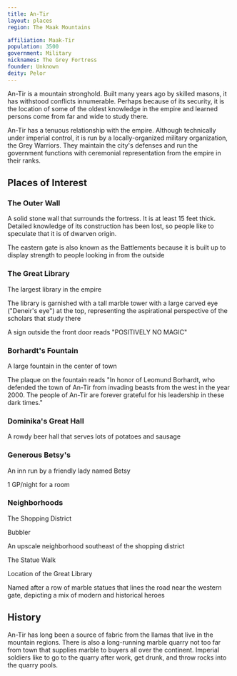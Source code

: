 ```yaml
---
title: An-Tir
layout: places
region: The Maak Mountains

affiliation: Maak-Tir
population: 3500
government: Military
nicknames: The Grey Fortress
founder: Unknown
deity: Pelor
---
```

An-Tir is a mountain stronghold. Built many years ago by skilled masons, it has withstood conflicts innumerable. Perhaps because of its security, it is the location of some of the oldest knowledge in the empire and learned persons come from far and wide to study there.

An-Tir has a tenuous relationship with the empire. Although technically under imperial control, it is run by a locally-organized military organization, the Grey Warriors. They maintain the city's defenses and run the government functions with ceremonial representation from the empire in their ranks.

## Places of Interest

### The Outer Wall

A solid stone wall that surrounds the fortress. It is at least 15 feet thick. Detailed knowledge of its construction has been lost, so people like to speculate that it is of dwarven origin.

The eastern gate is also known as the Battlements because it is built up to display strength to people looking in from the outside

### The Great Library

The largest library in the empire

The library is garnished with a tall marble tower with a large carved eye ("Deneir's eye") at the top, representing the aspirational perspective of the scholars that study there

A sign outside the front door reads "POSITIVELY NO MAGIC"

### Borhardt's Fountain

A large fountain in the center of town

The plaque on the fountain reads "In honor of Leomund Borhardt, who defended the town of An-Tir from invading beasts from the west in the year 2000. The people of An-Tir are forever grateful for his leadership in these dark times."

### Dominika's Great Hall

A rowdy beer hall that serves lots of potatoes and sausage

### Generous Betsy's

An inn run by a friendly lady named Betsy

1 GP/night for a room

### Neighborhoods

The Shopping District

Bubbler

An upscale neighborhood southeast of the shopping district

The Statue Walk

Location of the Great Library

Named after a row of marble statues that lines the road near the western gate, depicting a mix of modern and historical heroes

## History

An-Tir has long been a source of fabric from the llamas that live in the mountain regions. There is also a long-running marble quarry not too far from town that supplies marble to buyers all over the continent. Imperial soldiers like to go to the quarry after work, get drunk, and throw rocks into the quarry pools.